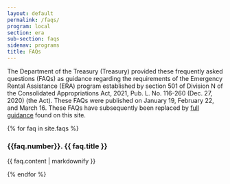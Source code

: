 ```yaml
---
layout: default
permalink: /faqs/
program: local
section: era
sub-section: faqs
sidenav: programs
title: FAQs
---
```


The Department of the Treasury (Treasury) provided these frequently asked questions (FAQs) as guidance regarding the requirements of the Emergency Rental Assistance (ERA) program established by section 501 of Division N of the Consolidated Appropriations Act, 2021, Pub. L. No. 116-260 (Dec. 27, 2020) (the Act). These FAQs were published on January 19, February 22, and March 16. These FAQs have subsequently been replaced by [full guidance](../) found on this site.

{% for faq in site.faqs %}
<h3 id="{{faq.number}}">{{faq.number}}. {{ faq.title }}</h3>
<p>{{ faq.content | markdownify }}</p>
{% endfor %}
